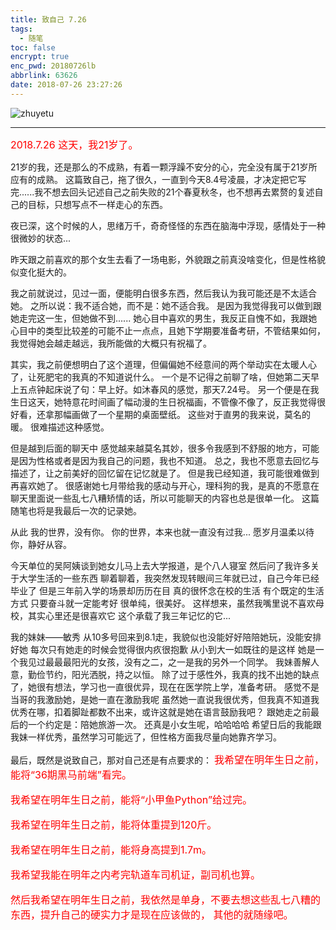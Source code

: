 ```yaml
---
title: 致自己 7.26
tags:
  - 随笔
toc: false
encrypt: true
enc_pwd: 20180726lb
abbrlink: 63626
date: 2018-07-26 23:27:26
---
```

![zhuyetu](https://wx1.sinaimg.cn/mw690/0068Se8Tgy1frvgxiwi6rj32yo1o04qq.jpg)

---

<!-- more --> 

<font size=3 color=red>2018.7.26 这天，我21岁了。</font>

21岁的我，还是那么的不成熟，有着一颗浮躁不安分的心，完全没有属于21岁所应有的成熟。
这篇致自己，拖了很久，一直到今天8.4号凌晨，才决定把它写完......我不想去回头记述自己之前失败的21个春夏秋冬，也不想再去累赘的复述自己的目标，只想写点不一样走心的东西。

夜已深，这个时候的人，思绪万千，奇奇怪怪的东西在脑海中浮现，感情处于一种很微妙的状态... 

昨天跟之前喜欢的那个女生去看了一场电影，外貌跟之前真没啥变化，但是性格貌似变化挺大的。

我之前就说过，见过一面，便能明白很多东西，然后我认为我可能还是不太适合她。 
之所以说：我不适合她，而不是：她不适合我。
是因为我觉得我可以做到跟她走完这一生，但她做不到......
她心目中喜欢的男生，我反正自愧不如，我跟她心目中的类型比较差的可能不止一点点，且她下学期要准备考研，不管结果如何，我觉得她会越走越远，我所能做的大概只有祝福了。

其实，我之前便想明白了这个道理，但偏偏她不经意间的两个举动实在太暖人心了，让死肥宅的我真的不知道说什么。
一个是不记得之前聊了啥，但她第二天早上五点钟起床说了句：早上好。如沐春风的感觉，那天7.24号。
另一个便是在我生日这天，她特意花时间画了幅动漫的生日祝福画，不管像不像了，反正我觉得很好看，还拿那幅画做了一个星期的桌面壁纸。
这些对于直男的我来说，莫名的暖。 很难描述这种感觉。

但是越到后面的聊天中
感觉越来越莫名其妙，很多令我感到不舒服的地方，可能是因为性格或者是因为我自己的问题，我也不知道。
总之，我也不愿意去回忆与描述了，让之前美好的回忆留在记忆就是了。
但是我已经知道，我可能很难做到再喜欢她了。
很感谢她七月带给我的感动与开心，理科狗的我，是真的不愿意在聊天里面说一些乱七八糟矫情的话，所以可能聊天的内容也总是很单一化。
这篇随笔也将是我最后一次的记录她。

从此 我的世界，没有你。 
你的世界，本来也就一直没有过我...
愿岁月温柔以待你，静好从容。

今天单位的吴阿姨谈到她女儿马上去大学报道，是个八人寝室
然后问了我许多关于大学生活的一些东西
聊着聊着，我突然发现转眼间三年就已过，自己今年已经毕业了
但是三年前入学的场景却历历在目
真的很怀念在校的生活
有个既定的生活方式
只要奋斗就一定能考好
很单纯，很美好。
这样想来，虽然我嘴里说不喜欢母校，其实心里还是很喜欢它
这个承载了我三年记忆的它...

我的妹妹——敏秀
从10多号回来到8.1走，我貌似也没能好好陪陪她玩，没能安排好她
每次只有她走的时候会觉得很内疚很抱歉
从小到大一如既往的是这样
她是一个我见过最最最阳光的女孩，没有之二，之一是我的另外一个同学。
我妹善解人意，勤俭节约，阳光洒脱，持之以恒。
除了过于感性外，我真的找不出她的缺点了，她很有想法，学习也一直很优异，现在在医学院上学，准备考研。 
感觉不是当哥的我激励她，是她一直在激励我呢
虽然她一直说我很优秀，但我真不知道我优秀在哪，扣着脚趾都数不出来，或许这就是她在语言鼓励我吧？
跟她走之前最后的一个约定是：陪她旅游一次。
还真是小女生呢，哈哈哈哈
希望日后的我能跟我妹一样优秀，虽然学习可能远了，但性格方面我尽量向她靠齐学习。

最后，既然是说致自己，那对自己还是有点要求的：
<font size=3 color=red>
我希望在明年生日之前，能将“36期黑马前端”看完。

我希望在明年生日之前，能将“小甲鱼Python”给过完。

我希望在明年生日之前，能将体重提到120斤。

我希望在明年生日之前，能将身高提到1.7m。

我希望我能在明年之内考完轨道车司机证，副司机也算。

然后我希望在明年生日之前，我依然是单身，不要去想这些乱七八糟的东西，提升自己的硬实力才是现在应该做的， 其他的就随缘吧。
</font>

  


